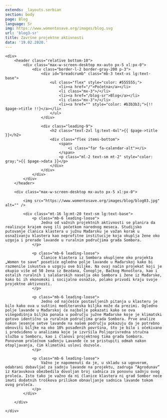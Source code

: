 ```yaml
---
extends: _layouts.serbian
section: body
page: Blog
language: Sr
img: https://www.womentosave.org/images/blog.svg
url: 'blog3-sr'
title: Završne projektne aktivnosti  
data: '19.02.2020.'            
---
```


    <div>
        <header class="relative bottom-10">
            <div class="max-w-screen-desktop mx-auto px-5 xl:px-0">
                <div class="border-l-2 border-gray-200 p-3">
                    <div id="breadcrumb" class="mb-3 text-xs lg:text-base">
                        <ul class="flex" style="color: #555555;">
                            <li><a href="/">Početna</a></li>
                            <li class="mx-3">/</li>
                            <li><a href="/blog-sr">Blog</a></li>
                            <li class="mx-3">/</li>
                            <li><a href="" style="color: #b3b3b3;">{!! $page->title !!}</a></li>
                        </ul>
                    </div>
                        
                    <div class="leading-9">
                        <h2 class="text-2xl lg:text-4xl">{{ $page->title }}</h2>
                        <div class="flex items-bottom">
                            <span>
                                <i class="far fa-calendar-alt"></i>
                            </span>
                            <p class="ml-2 text-sm mt-2" style="color: gray;">{{ $page->data }}</p>
                        </div>
                    </div>
                </div>
            </div>
        </header>

        <div class="max-w-screen-desktop mx-auto px-5 xl:px-0">
        
            <img src="https://www.womentosave.org/images/blog/blog03.jpg" alt="" />

            <div class="mt-16 lg:mt-20 text-sm lg:text-base">
                <p class="mb-6 leading-loose">
                    Jedna od važnih projektnih aktivnosti se planira da realizuje krajem ovog ili početkom narednog meseca. Studijsko putovanje članica klastera u južnu Mađarsku je važan korak u osnaživanju klastera kao neprofitne institucije koja okuplja žene oko uzgoja i prerade lavande u ruralnim područjima grada Sombora.
                </p>

                <p class="mb-6 leading-loose">
                    Članice klastera iz Sombora okupljene oko projekta „Women to save“ posetiće ogledno polje lavande u Mađarskoj kako bi razmenile iskustva o uzgoju ove biljke. Na ovaj način projekat koji je okupio više od 50 žena iz Bezdana, Čonoplje, Bačkog Monoštora, kao i ostalih ruralnih i salašarskih naselja oko Sombora i žene iz Mađarske, kako bi ih ekonomski i socijalno osnažio, polako privodi kraju svoje projektne aktivnosti.
                </p>

                <p class="mb-6 leading-loose">
                    Jedno od najčešće postavljenih pitanja u klasteru je bilo kako ova u suštini mediteranska biljka može da prezimi. Ogledno polje lavande u Mađarskoj će najbolje pokazati kako se ova višegodišnja biljka ponaša u području južne Mađarske koje je klimatski gotovo identično sa ruralnim područjima grada Sombora. Prve analize nakon jesenje setve lavande na našem području pokazuju da je potrebno obnoviti biljke na oko 10% posađenih površina, što je bilo i očekivano i predviđeno u analizama koje je izvršila Poljoprivredna stručna služba u Somboru, kao i članovi projektnog tima grada Sombora. Ponovnom prolećnom sađenju Lavande će se pristupiti odmah nakon otopljavanja, čim klimatski uslovi dozvole.
                </p>

                <p class="mb-6 leading-loose">
                    Važno je napomenuti da je, u skladu sa ugovorom, odabrani dobavljač za sadnju lavande na projektu, zadruga “Agrodunav” iz Karavukova obezbedila dovoljan broj sadnica za ponovnu sadnju ovog proleća. Isto tako je važno da ni članice klastera ni grad Sombor neće imati dodatnih troškova prilikom obnavljanje sadnica lavande tokom ovog proleća.
                </p>
            </div>
            
        </div>

    </div>




